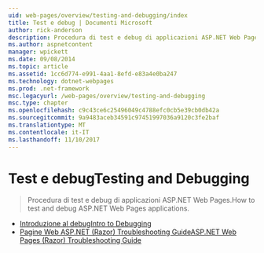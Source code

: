 ```yaml
---
uid: web-pages/overview/testing-and-debugging/index
title: Test e debug | Documenti Microsoft
author: rick-anderson
description: Procedura di test e debug di applicazioni ASP.NET Web Pages.
ms.author: aspnetcontent
manager: wpickett
ms.date: 09/08/2014
ms.topic: article
ms.assetid: 1cc6d774-e991-4aa1-8efd-e83a4e0ba247
ms.technology: dotnet-webpages
ms.prod: .net-framework
msc.legacyurl: /web-pages/overview/testing-and-debugging
msc.type: chapter
ms.openlocfilehash: c9c43ce6c25496049c4788efc0cb5e39cb0db42a
ms.sourcegitcommit: 9a9483aceb34591c97451997036a9120c3fe2baf
ms.translationtype: MT
ms.contentlocale: it-IT
ms.lasthandoff: 11/10/2017
---
```

<a name="testing-and-debugging"></a><span data-ttu-id="2297b-103">Test e debug</span><span class="sxs-lookup"><span data-stu-id="2297b-103">Testing and Debugging</span></span>
====================
> <span data-ttu-id="2297b-104">Procedura di test e debug di applicazioni ASP.NET Web Pages.</span><span class="sxs-lookup"><span data-stu-id="2297b-104">How to test and debug ASP.NET Web Pages applications.</span></span>


- [<span data-ttu-id="2297b-105">Introduzione al debug</span><span class="sxs-lookup"><span data-stu-id="2297b-105">Intro to Debugging</span></span>](introduction-to-debugging.md)
- [<span data-ttu-id="2297b-106">Pagine Web ASP.NET (Razor) Troubleshooting Guide</span><span class="sxs-lookup"><span data-stu-id="2297b-106">ASP.NET Web Pages (Razor) Troubleshooting Guide</span></span>](aspnet-web-pages-razor-troubleshooting-guide.md)
